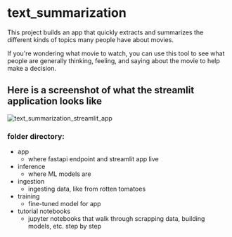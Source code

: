 # text_summarization

This project builds an app that quickly extracts and summarizes the different kinds of topics many people have about movies. 

If you're wondering what movie to watch, you can use this tool to see what people are generally thinking, feeling, and saying about the movie to help make a decision. 

## Here is a screenshot of what the streamlit application looks like 
![text_summarization_streamlit_app](https://user-images.githubusercontent.com/96853846/155017603-9638ee22-8e68-4f8f-bc77-27ccbdfe2362.PNG)


### folder directory: 
- app
  - where fastapi endpoint and streamlit app live   
- inference 
  - where ML models are   
- ingestion
  - ingesting data, like from rotten tomatoes
- training
  - fine-tuned model for app
- tutorial notebooks
  - jupyter notebooks that walk through scrapping data, building models, etc. step by step   
 

